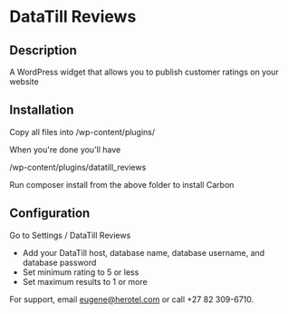 # DataTill Reviews

## Description

A WordPress widget that allows you to publish customer ratings on your website

## Installation

Copy all files into /wp-content/plugins/

When you're done you'll have

/wp-content/plugins/datatill_reviews

Run composer install from the above folder to install Carbon

## Configuration

Go to Settings / DataTill Reviews

* Add your DataTill host, database name, database username, and database password
* Set minimum rating to 5 or less
* Set maximum results to 1 or more

For support, email eugene@herotel.com or call +27 82 309-6710.

